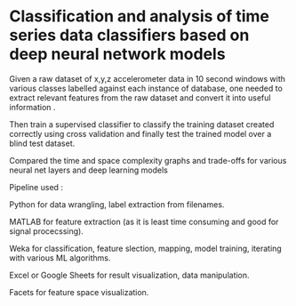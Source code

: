 # Classification and analysis of time series data classifiers based on deep neural network models

Given a raw dataset of x,y,z accelerometer data in 10 second windows with various classes labelled against each instance of database,
one needed to extract relevant features from the raw dataset and convert it into useful information .

Then train a supervised classifier to classify the training dataset created correctly using cross validation and finally test the trained model over a blind test dataset.

Compared the time and space complexity graphs and trade-offs for various neural net layers and deep learning models 

Pipeline used :

Python for data wrangling, label extraction from filenames.

MATLAB for feature extraction (as it is least time consuming and good for signal procecssing).

Weka for classification, feature slection, mapping, model training, iterating with various ML algorithms.

Excel or Google Sheets for result visualization, data manipulation.

Facets for feature space visualization.
